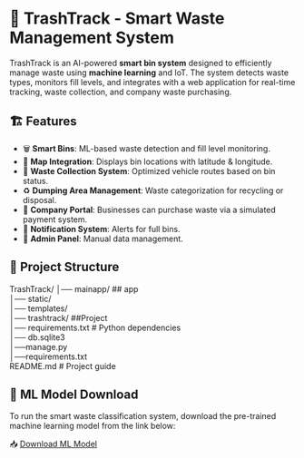 # 🚀 TrashTrack - Smart Waste Management System

TrashTrack is an AI-powered **smart bin system** designed to efficiently manage waste using **machine learning** and IoT. The system detects waste types, monitors fill levels, and integrates with a web application for real-time tracking, waste collection, and company waste purchasing.

## 🏗 Features
- 🗑 **Smart Bins**: ML-based waste detection and fill level monitoring.
- 📍 **Map Integration**: Displays bin locations with latitude & longitude.
- 🚛 **Waste Collection System**: Optimized vehicle routes based on bin status.
- ♻ **Dumping Area Management**: Waste categorization for recycling or disposal.
- 🏢 **Company Portal**: Businesses can purchase waste via a simulated payment system.
- 🔔 **Notification System**: Alerts for full bins.
- 🔧 **Admin Panel**: Manual data management.

## 📂 Project Structure
TrashTrack/ 
│── mainapp/ ## app <br>
│── static/ <br>
│── templates/ <br>
│── trashtrack/ ##Project <br>
│── requirements.txt # Python dependencies <br>
│── db.sqlite3 <br>
│──manage.py <br>
│──requirements.txt <br>
README.md # Project guide

## 🧠 ML Model Download

To run the smart waste classification system, download the pre-trained machine learning model from the link below:

📥 [Download ML Model](https://drive.google.com/file/d/1hnEvu1vdTLwtfAP_vf0Uydj9EltQRB78/view?usp=drive_link)




 
